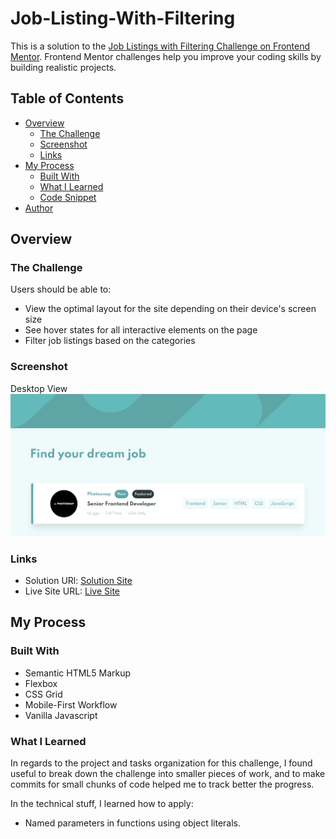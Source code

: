 # Job-Listing-With-Filtering

This is a solution to the [Job Listings with Filtering Challenge on Frontend Mentor](https://www.frontendmentor.io/challenges/job-listings-with-filtering-ivstIPCt). Frontend Mentor challenges help you improve your coding skills by building realistic projects.

## Table of Contents

- [Overview](#overview)
  - [The Challenge](#the-challenge)
  - [Screenshot](#screenshot)
  - [Links](#links)
- [My Process](#my-process)
  - [Built With](#built-with)
  - [What I Learned](#what-i-learned)
  - [Code Snippet](#code-snippet)
- [Author](#author)

## Overview

### The Challenge

Users should be able to:

- View the optimal layout for the site depending on their device's screen size
- See hover states for all interactive elements on the page
- Filter job listings based on the categories

### Screenshot

Desktop View
![Desktop View](./preview.png)

### Links

- Solution URl: [Solution Site]()
- Live Site URL: [Live Site]()

## My Process

### Built With

- Semantic HTML5 Markup
- Flexbox
- CSS Grid
- Mobile-First Workflow
- Vanilla Javascript

### What I Learned

In regards to the project and tasks organization for this challenge, I found useful to break down the challenge into smaller pieces of work, and to make commits for small chunks of code helped me to track better the progress.

In the technical stuff, I learned how to apply:

- Named parameters in functions using object literals.

